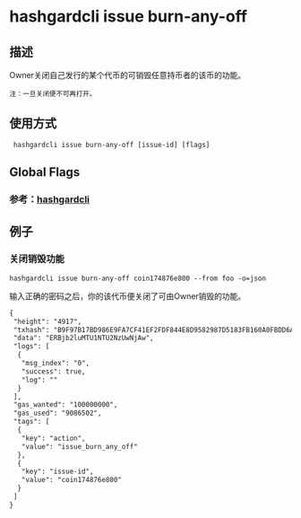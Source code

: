 # hashgardcli issue burn-any-off

## 描述
Owner关闭自己发行的某个代币的可销毁任意持币者的该币的功能。
```
注：一旦关闭便不可再打开。
```
## 使用方式
```
 hashgardcli issue burn-any-off [issue-id] [flags]
```
## Global Flags

 ### 参考：[hashgardcli](../README.md)

## 例子
### 关闭销毁功能
```shell
hashgardcli issue burn-any-off coin174876e800 --from foo -o=json
```
输入正确的密码之后，你的该代币便关闭了可由Owner销毁的功能。
```txt
{
 "height": "4917",
 "txhash": "B9F97B17BD986E9FA7CF41EF2FDF844E8D9582987D5183FB160A0FBDD6A7B045",
 "data": "ERBjb2luMTU1NTU2NzUwNjAw",
 "logs": [
  {
   "msg_index": "0",
   "success": true,
   "log": ""
  }
 ],
 "gas_wanted": "100000000",
 "gas_used": "9086502",
 "tags": [
  {
   "key": "action",
   "value": "issue_burn_any_off"
  },
  {
   "key": "issue-id",
   "value": "coin174876e800"
  }
 ]
}
```
